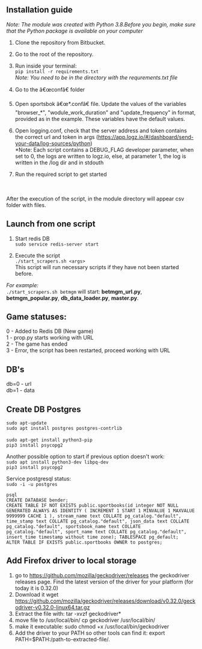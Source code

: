 ## Installation guide

*Note: The module was created with Python 3.8.Before you begin, make sure that the Python package is available on your computer*

1. Clone the repository from Bitbucket.

2. Go to the root of the repository.

3. Run inside your terminal: <br> 
`pip install -r requirements.txt` <br> 
*Note: You need to be in the directory with the requrements.txt file* <br> 

4. Go to the â€œconfâ€ folder

5. Open sportsbok â€œ*.confâ€ file. Update the values of the variables "browser_*", "wodule_work_duration" and "update_frequency" in format, provided as in the example. 
	These variables have the default values.

6. Open logging.conf, check that the server address and token contains the correct url and token in args (https://app.logz.io/#/dashboard/send-your-data/log-sources/python) <br> 
*Note: Each script contains a DEBUG_FLAG developer parameter, when set to 0, the logs are written to logz.io, else, at parameter 1, the log is written in the /log dir and in stdouth

7. Run the required script to get started
<br> 
<br> 
After the execution of the script, in the module directory will appear csv folder with files.

## Launch from one script <br> 
1. Start redis DB <br> 
`sudo service redis-server start` <br> 

2. Execute the script <br> 
`./start_scrapers.sh <args>` <br> 
This script will run necessary scripts if they have not been started before. <br> 

*For example:* <br> 
`./start_scrapers.sh betmgm` will start: **betmgm_url.py**, **betmgm_popular.py**, **db_data_loader.py**, **master.py**. <br> 

## Game statuses: <br> 
0 - Added to Redis DB (New game) <br> 
1 - prop.py starts working with URL <br> 
2 - The game has ended <br> 
3 - Error, the script has been restarted, proceed working with URL <br> 

## DB's <br> 
db=0 - url <br> 
db=1 - data <br> 

## Create DB Postgres <br> 
`sudo apt-update` <br> 
`sudo apt install postgres postgres-contrlib` <br> 
<br> 
`sudo apt-get install python3-pip` <br> 
`pip3 install psycopg2` <br> 

Another possible option to start if previous option doesn't work: <br> 
`sudo apt install python3-dev libpq-dev` <br> 
`pip3 install psycopg2` <br> 

Service postgresql status: <br> 
`sudo -i -u postgres` <br> 

`psql`<br> 
`CREATE DATABASE bender;`<br> 
`CREATE TABLE IF NOT EXISTS public.sportbooks(id integer NOT NULL GENERATED ALWAYS AS IDENTITY ( INCREMENT 1 START 1 MINVALUE 1 MAXVALUE 9999999 CACHE 1 ), stream_name text COLLATE pg_catalog."default", time_stamp text COLLATE pg_catalog."default", json_data text COLLATE pg_catalog."default", sportsbook_name text COLLATE pg_catalog."default", sport_name text COLLATE pg_catalog."default", insert_time timestamp without time zone);
TABLESPACE pg_default;` <br> 
`ALTER TABLE IF EXISTS public.sportbooks OWNER to postgres;` <br> 

## Add Firefox driver to local storage
1. go to https://github.com/mozilla/geckodriver/releases the geckodriver releases page. Find the latest version of the driver for your platform
(for today it is 0.32.0)
2. Download it
wget https://github.com/mozilla/geckodriver/releases/download/v0.32.0/geckodriver-v0.32.0-linux64.tar.gz
3. Extract the file with:
tar -xvzf geckodriver*
4. move file to /usr/local/bin/
cp geckodriver /usr/local/bin/
5. make it executable:
sudo chmod +x /usr/local/bin/geckodriver
6. Add the driver to your PATH so other tools can find it:
export PATH=$PATH:/path-to-extracted-file/.